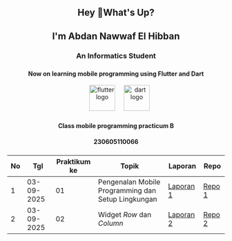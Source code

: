 <h2 align="center">Hey 👋What's Up?</h1>
<h2 align="center">I'm Abdan Nawwaf El Hibban</h2>
<h3 align="center">An Informatics Student</h3>

###

<h4 align="center">Now on learning mobile programming using Flutter and Dart</h4>
<div align="center">
  <img width="12" />
  <img src="https://skillicons.dev/icons?i=flutter" height="60" alt="flutter logo"  />
  <img width="12" />
  <img src="https://skillicons.dev/icons?i=dart" height="60" alt="dart logo"  />
</div>

###

<h4 align="center">Class mobile programming practicum B</h4>
<h4 align="center">230605110066</h4>

###

  |No   |Tgl   |Praktikum ke   |Topik   |Laporan   |Repo   |
| ------------ | ------------ | ------------ | ------------ | ------------ | ------------ |
|1   |03-09-2025   |01   |Pengenalan Mobile Programming dan Setup Lingkungan   |[Laporan 1](https://docs.google.com/document/d/1mhKYndVAu5TEQQJxE9DRcYpHpEv0yCld/edit?usp=sharing&ouid=104451636129365296931&rtpof=true&sd=true "Laporan 1")   |[Repo 1](https://github.com/Abdannawwaf1/Mobile-Programming-Practicum/tree/main/praktikum1 "Repo 1")   |
|2   |03-09-2025   |02   |Widget *Row* dan *Column*   |[Laporan 2](https://docs.google.com/document/d/1T198tnaJr29Yeezvhjb07ez_Nz0poDWt/edit?usp=drive_link&ouid=104451636129365296931&rtpof=true&sd=true "Laporan 2")   |[Repo 2](https://github.com/Abdannawwaf1/Mobile-Programming-Practicum/tree/main/praktikum2 "Repo 2")   |

###
